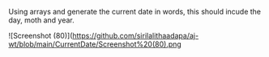 Using arrays and generate the current date in words, this should incude the day, moth and year.

![Screenshot (80)](https://github.com/sirilalithaadapa/aj-wt/blob/main/CurrentDate/Screenshot%20(80).png
